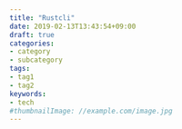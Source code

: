 ```yaml
---
title: "Rustcli"
date: 2019-02-13T13:43:54+09:00
draft: true
categories:
- category
- subcategory
tags:
- tag1
- tag2
keywords:
- tech
#thumbnailImage: //example.com/image.jpg
---
```


<!--more-->
